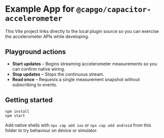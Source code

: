 # Example App for `@capgo/capacitor-accelerometer`

This Vite project links directly to the local plugin source so you can exercise the accelerometer APIs while developing.

## Playground actions

- **Start updates** – Begins streaming accelerometer measurements so you can confirm native wiring.
- **Stop updates** – Stops the continuous stream.
- **Read once** – Requests a single measurement snapshot without subscribing to events.

## Getting started

```bash
npm install
npm start
```

Add native shells with `npx cap add ios` or `npx cap add android` from this folder to try behaviour on device or simulator.
